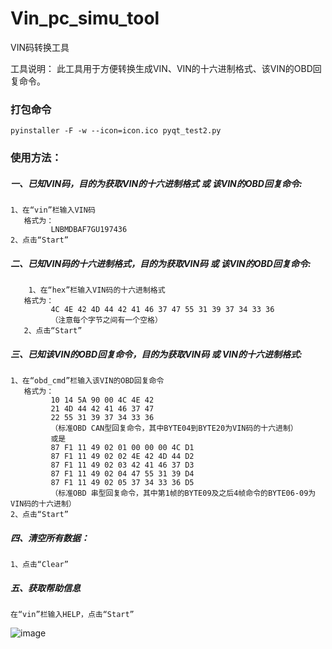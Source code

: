 # Vin_pc_simu_tool
VIN码转换工具

工具说明：
此工具用于方便转换生成VIN、VIN的十六进制格式、该VIN的OBD回复命令。  

### 打包命令  
`pyinstaller -F -w --icon=icon.ico pyqt_test2.py`  

### 使用方法：  
##### 一、已知VIN码，目的为获取VIN的十六进制格式 或 该VIN的OBD回复命令:   
    1、在“vin”栏输入VIN码  
       格式为：  
             LNBMDBAF7GU197436  
    2、点击“Start”   
    
##### 二、已知VIN码的十六进制格式，目的为获取VIN码 或 该VIN的OBD回复命令:   
        1、在“hex”栏输入VIN码的十六进制格式   
       格式为：   
             4C 4E 42 4D 44 42 41 46 37 47 55 31 39 37 34 33 36   
             （注意每个字节之间有一个空格）   
       2、点击“Start”  

##### 三、已知该VIN的OBD回复命令，目的为获取VIN码 或 VIN的十六进制格式:   
    1、在“obd_cmd”栏输入该VIN的OBD回复命令  
       格式为：  
             10 14 5A 90 00 4C 4E 42    
             21 4D 44 42 41 46 37 47   
             22 55 31 39 37 34 33 36  
             （标准OBD CAN型回复命令，其中BYTE04到BYTE20为VIN码的十六进制）   
             或是   
             87 F1 11 49 02 01 00 00 00 4C D1   
             87 F1 11 49 02 02 4E 42 4D 44 D2   
             87 F1 11 49 02 03 42 41 46 37 D3   
             87 F1 11 49 02 04 47 55 31 39 D4  
             87 F1 11 49 02 05 37 34 33 36 D5   
             （标准OBD 串型回复命令，其中第1帧的BYTE09及之后4帧命令的BYTE06-09为VIN码的十六进制）   
    2、点击“Start”   

##### 四、清空所有数据：  
    1、点击“Clear”   

##### 五、获取帮助信息  
    在“vin”栏输入HELP，点击“Start”  
![image](https://user-images.githubusercontent.com/49632322/174200759-b13ce7e3-c757-4fc7-8dd6-ee8e6f9918e8.png)
